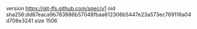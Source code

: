 version https://git-lfs.github.com/spec/v1
oid sha256:dd87eaca9b783886b57048fbaa612306b5447e23a573ec769116a04d708e3241
size 1506
